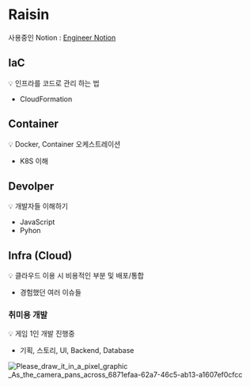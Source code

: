 # Raisin

 사용중인 Notion : [Engineer Notion](https://curly-server-9a7.notion.site/Engineer-c565f504965e42dc931210acf32ddbd2)
## IaC
💡 인프라를 코드로 관리 하는 법
- CloudFormation

## Container
💡 Docker, Container 오케스트레이션
- K8S 이해

## Devolper
💡 개발자들 이해하기
- JavaScript
- Pyhon

## Infra (Cloud)
💡 클라우드 이용 시 비용적인 부분 및 배포/통합
- 경험했던 여러 이슈들

### 취미용 개발
💡 게임 1인 개발 진행중 
- 기획, 스토리, UI, Backend, Database

![Please_draw_it_in_a_pixel_graphic _As_the_camera_pans_across_6871efaa-62a7-46c5-ab13-a1607ef0cfcc](https://user-images.githubusercontent.com/77655831/236793197-504f0fa6-ef02-4e3a-98c9-ae008084bd0c.png)


